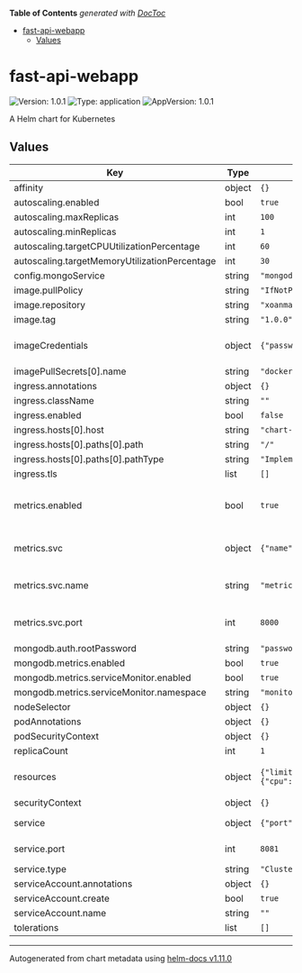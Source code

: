 <!-- START doctoc generated TOC please keep comment here to allow auto update -->
<!-- DON'T EDIT THIS SECTION, INSTEAD RE-RUN doctoc TO UPDATE -->
**Table of Contents**  *generated with [DocToc](https://github.com/thlorenz/doctoc)*

- [fast-api-webapp](#fast-api-webapp)
  - [Values](#values)

<!-- END doctoc generated TOC please keep comment here to allow auto update -->

# fast-api-webapp

![Version: 1.0.1](https://img.shields.io/badge/Version-1.0.1-informational?style=flat-square) ![Type: application](https://img.shields.io/badge/Type-application-informational?style=flat-square) ![AppVersion: 1.0.1](https://img.shields.io/badge/AppVersion-1.0.1-informational?style=flat-square)

A Helm chart for Kubernetes

## Values

| Key | Type | Default | Description |
|-----|------|---------|-------------|
| affinity | object | `{}` |  |
| autoscaling.enabled | bool | `true` |  |
| autoscaling.maxReplicas | int | `100` |  |
| autoscaling.minReplicas | int | `1` |  |
| autoscaling.targetCPUUtilizationPercentage | int | `60` |  |
| autoscaling.targetMemoryUtilizationPercentage | int | `30` |  |
| config.mongoService | string | `"mongodb"` |  |
| image.pullPolicy | string | `"IfNotPresent"` |  |
| image.repository | string | `"xoanmallon/test-argocd-app"` |  |
| image.tag | string | `"1.0.0"` |  |
| imageCredentials | object | `{"password":"","registry":"https://index.docker.io/v2/","username":""}` | imageCredentials for DockerHub private account |
| imagePullSecrets[0].name | string | `"dockerhub-access"` |  |
| ingress.annotations | object | `{}` |  |
| ingress.className | string | `""` |  |
| ingress.enabled | bool | `false` |  |
| ingress.hosts[0].host | string | `"chart-example.local"` |  |
| ingress.hosts[0].paths[0].path | string | `"/"` |  |
| ingress.hosts[0].paths[0].pathType | string | `"ImplementationSpecific"` |  |
| ingress.tls | list | `[]` |  |
| metrics.enabled | bool | `true` | Indicates whether this app will expose metrics |
| metrics.svc | object | `{"name":"metrics","port":8000}` | Service configuration used for metrics |
| metrics.svc.name | string | `"metrics"` | Service port name used for metrics |
| metrics.svc.port | int | `8000` | Service port number used for metrics |
| mongodb.auth.rootPassword | string | `"password"` |  |
| mongodb.metrics.enabled | bool | `true` |  |
| mongodb.metrics.serviceMonitor.enabled | bool | `true` |  |
| mongodb.metrics.serviceMonitor.namespace | string | `"monitoring"` |  |
| nodeSelector | object | `{}` |  |
| podAnnotations | object | `{}` |  |
| podSecurityContext | object | `{}` |  |
| replicaCount | int | `1` |  |
| resources | object | `{"limits":{"cpu":"200m","memory":"256Mi"},"requests":{"cpu":"100m","memory":"128Mi"}}` | Resources configuration for the deployment |
| securityContext | object | `{}` |  |
| service | object | `{"port":8081,"type":"ClusterIP"}` | Service configuration |
| service.port | int | `8081` | Service number for the webapp |
| service.type | string | `"ClusterIP"` | Service Type |
| serviceAccount.annotations | object | `{}` |  |
| serviceAccount.create | bool | `true` |  |
| serviceAccount.name | string | `""` |  |
| tolerations | list | `[]` |  |

----------------------------------------------
Autogenerated from chart metadata using [helm-docs v1.11.0](https://github.com/norwoodj/helm-docs/releases/v1.11.0)

